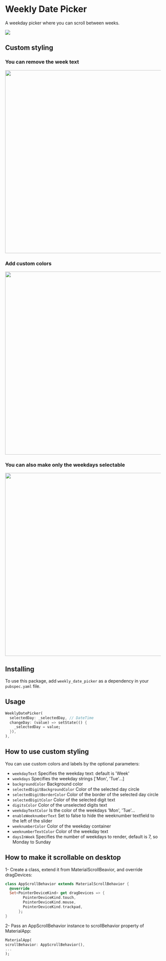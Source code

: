# Weekly Date Picker

A weekday picker where you can scroll between weeks.

<img src="https://raw.githubusercontent.com/Magnuti/Weekly-Date-Picker/main/assets/white_with_week.gif">

## Custom styling

### You can remove the week text

<img src="https://raw.githubusercontent.com/Magnuti/Weekly-Date-Picker/main/assets/white_without_week.jpg" width="590">

### Add custom colors

<img src="https://raw.githubusercontent.com/Magnuti/Weekly-Date-Picker/main/assets/dark_without_week.jpg" width="590">

### You can also make only the weekdays selectable

<img src="https://raw.githubusercontent.com/Magnuti/Weekly-Date-Picker/main/assets/dark_five_days.jpg" width="590">

## Installing

To use this package, add `weekly_date_picker` as a dependency in your `pubspec.yaml` file.

## Usage

```dart
WeeklyDatePicker(
  selectedDay: _selectedDay, // DateTime
  changeDay: (value) => setState(() {
    _selectedDay = value;
  }),
),
```

## How to use custom styling

You can use custom colors and labels by the optional parameters:

- `weekdayText` Specifies the weekday text: default is 'Week'
- `weekdays` Specifies the weekday strings ['Mon', 'Tue'...]
- `backgroundColor` Background color
- `selectedDigitBackgroundColor` Color of the selected day circle
- `selectedDigitBorderColor` Color of the border of the selected day circle
- `selectedDigitColor` Color of the selected digit text
- `digitsColor` Color of the unselected digits text
- `weekdayTextColor` Is the color of the weekdays 'Mon', 'Tue'...
- `enableWeeknumberText` Set to false to hide the weeknumber textfield to the left of the slider
- `weeknumberColor` Color of the weekday container
- `weeknumberTextColor` Color of the weekday text
- `daysInWeek` Specifies the number of weekdays to render, default is 7, so Monday to Sunday

## How to make it scrollable on desktop

1- Create a class, extend it from MaterialScrollBeavior, and override dragDevices:
```dart
class AppScrollBehavior extends MaterialScrollBehavior {
  @override
  Set<PointerDeviceKind> get dragDevices => {
        PointerDeviceKind.touch,
        PointerDeviceKind.mouse,
        PointerDeviceKind.trackpad,
      };
}
```
2- Pass an AppScrollBehavior instance to scrollBehavior property of MaterialApp:
```dart
MaterialApp(
scrollBehavior: AppScrollBehavior(),
...
);
```

